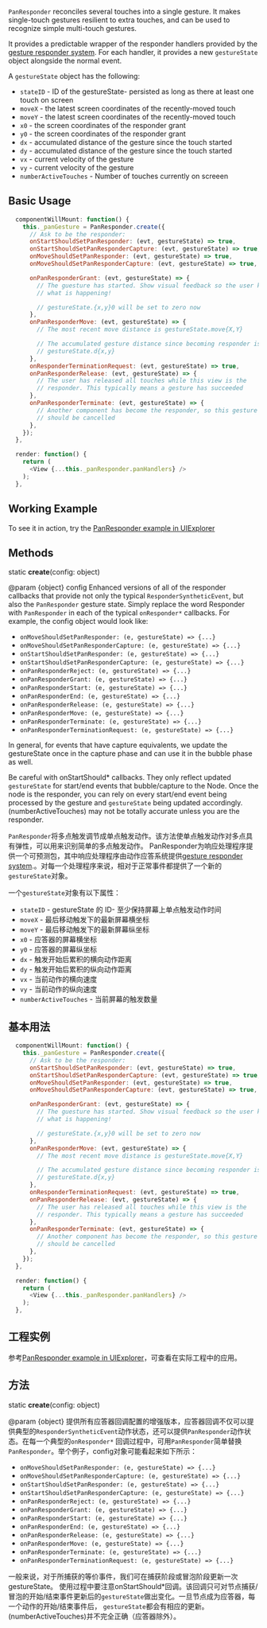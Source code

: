 `PanResponder` reconciles several touches into a single gesture. It makes single-touch gestures resilient to extra touches, and can be used to recognize simple multi-touch gestures.

It provides a predictable wrapper of the responder handlers provided by the [gesture responder system](http://facebook.github.io/react-native/docs/gesture-responder-system.html). For each handler, it provides a new `gestureState` object alongside the normal event.

A `gestureState` object has the following:

* `stateID` - ID of the gestureState- persisted as long as there at least one touch on screen
* `moveX` - the latest screen coordinates of the recently-moved touch
* `moveY` - the latest screen coordinates of the recently-moved touch
* `x0` - the screen coordinates of the responder grant
* `y0` - the screen coordinates of the responder grant
* `dx` - accumulated distance of the gesture since the touch started
* `dy` - accumulated distance of the gesture since the touch started
* `vx` - current velocity of the gesture
* `vy` - current velocity of the gesture
* `numberActiveTouches` - Number of touches currently on screeen

## Basic Usage 

```javascript
  componentWillMount: function() {
    this._panGesture = PanResponder.create({
      // Ask to be the responder:
      onStartShouldSetPanResponder: (evt, gestureState) => true,
      onStartShouldSetPanResponderCapture: (evt, gestureState) => true,
      onMoveShouldSetPanResponder: (evt, gestureState) => true,
      onMoveShouldSetPanResponderCapture: (evt, gestureState) => true,

      onPanResponderGrant: (evt, gestureState) => {
        // The guesture has started. Show visual feedback so the user knows
        // what is happening!

        // gestureState.{x,y}0 will be set to zero now
      },
      onPanResponderMove: (evt, gestureState) => {
        // The most recent move distance is gestureState.move{X,Y}

        // The accumulated gesture distance since becoming responder is
        // gestureState.d{x,y}
      },
      onResponderTerminationRequest: (evt, gestureState) => true,
      onPanResponderRelease: (evt, gestureState) => {
        // The user has released all touches while this view is the
        // responder. This typically means a gesture has succeeded
      },
      onPanResponderTerminate: (evt, gestureState) => {
        // Another component has become the responder, so this gesture
        // should be cancelled
      },
    });
  },

  render: function() {
    return (
      <View {...this._panResponder.panHandlers} />
    );
  },
```

## Working Example 

To see it in action, try the [PanResponder example in UIExplorer](https://github.com/facebook/react-native/blob/master/Examples/UIExplorer/ResponderExample.js)

## Methods 

static **create**(config: object) 

@param {object} config Enhanced versions of all of the responder callbacks that provide not only the typical `ResponderSyntheticEvent`, but also the `PanResponder` gesture state. Simply replace the word Responder with `PanResponder` in each of the typical `onResponder*` callbacks. For example, the config object would look like:

* `onMoveShouldSetPanResponder: (e, gestureState) => {...}`
* `onMoveShouldSetPanResponderCapture: (e, gestureState) => {...}`
* `onStartShouldSetPanResponder: (e, gestureState) => {...}`
* `onStartShouldSetPanResponderCapture: (e, gestureState) => {...}`
* `onPanResponderReject: (e, gestureState) => {...}`
* `onPanResponderGrant: (e, gestureState) => {...}`
* `onPanResponderStart: (e, gestureState) => {...}`
* `onPanResponderEnd: (e, gestureState) => {...}`
* `onPanResponderRelease: (e, gestureState) => {...}`
* `onPanResponderMove: (e, gestureState) => {...}`
* `onPanResponderTerminate: (e, gestureState) => {...}`
* `onPanResponderTerminationRequest: (e, gestureState) => {...}`

In general, for events that have capture equivalents, we update the gestureState once in the capture phase and can use it in the bubble phase as well.

Be careful with onStartShould* callbacks. They only reflect updated `gestureState` for start/end events that bubble/capture to the Node. Once the node is the responder, you can rely on every start/end event being processed by the gesture and `gestureState` being updated accordingly. (numberActiveTouches) may not be totally accurate unless you are the responder.


`PanResponder`将多点触发调节成单点触发动作。该方法使单点触发动作对多点具有弹性，可以用来识别简单的多点触发动作。
PanResponder为响应处理程序提供一个可预测包，其中响应处理程序由动作应答系统提供[gesture responder system](http://facebook.github.io/react-native/docs/gesture-responder-system.html).。对每一个处理程序来说，相对于正常事件都提供了一个新的`gestureState`对象。

一个`gestureState`对象有以下属性：

* `stateID` - gestureState 的 ID- 至少保持屏幕上单点触发动作时间
* `moveX` - 最后移动触发下的最新屏幕横坐标
* `moveY` - 最后移动触发下的最新屏幕纵坐标
* `x0` - 应答器的屏幕横坐标
* `y0` - 应答器的屏幕纵坐标
* `dx` - 触发开始后累积的横向动作距离
* `dy` - 触发开始后累积的纵向动作距离
* `vx` - 当前动作的横向速度
* `vy` - 当前动作的纵向速度
* `numberActiveTouches` - 当前屏幕的触发数量

## 基本用法 

```javascript
  componentWillMount: function() {
    this._panGesture = PanResponder.create({
      // Ask to be the responder:
      onStartShouldSetPanResponder: (evt, gestureState) => true,
      onStartShouldSetPanResponderCapture: (evt, gestureState) => true,
      onMoveShouldSetPanResponder: (evt, gestureState) => true,
      onMoveShouldSetPanResponderCapture: (evt, gestureState) => true,

      onPanResponderGrant: (evt, gestureState) => {
        // The guesture has started. Show visual feedback so the user knows
        // what is happening!

        // gestureState.{x,y}0 will be set to zero now
      },
      onPanResponderMove: (evt, gestureState) => {
        // The most recent move distance is gestureState.move{X,Y}

        // The accumulated gesture distance since becoming responder is
        // gestureState.d{x,y}
      },
      onResponderTerminationRequest: (evt, gestureState) => true,
      onPanResponderRelease: (evt, gestureState) => {
        // The user has released all touches while this view is the
        // responder. This typically means a gesture has succeeded
      },
      onPanResponderTerminate: (evt, gestureState) => {
        // Another component has become the responder, so this gesture
        // should be cancelled
      },
    });
  },

  render: function() {
    return (
      <View {...this._panResponder.panHandlers} />
    );
  },
```

## 工程实例

参考[PanResponder example in UIExplorer](https://github.com/facebook/react-native/blob/master/Examples/UIExplorer/ResponderExample.js)，可查看在实际工程中的应用。

## 方法

static **create**(config: object) 

@param {object} 提供所有应答器回调配置的增强版本，应答器回调不仅可以提供典型的`ResponderSyntheticEvent`动作状态，还可以提供`PanResponder`动作状态。在每一个典型的`onResponder*` 回调过程中，可用`PanResponder`简单替换`PanResponder`。举个例子，config对象可能看起来如下所示：

* `onMoveShouldSetPanResponder: (e, gestureState) => {...}`
* `onMoveShouldSetPanResponderCapture: (e, gestureState) => {...}`
* `onStartShouldSetPanResponder: (e, gestureState) => {...}`
* `onStartShouldSetPanResponderCapture: (e, gestureState) => {...}`
* `onPanResponderReject: (e, gestureState) => {...}`
* `onPanResponderGrant: (e, gestureState) => {...}`
* `onPanResponderStart: (e, gestureState) => {...}`
* `onPanResponderEnd: (e, gestureState) => {...}`
* `onPanResponderRelease: (e, gestureState) => {...}`
* `onPanResponderMove: (e, gestureState) => {...}`
* `onPanResponderTerminate: (e, gestureState) => {...}`
* `onPanResponderTerminationRequest: (e, gestureState) => {...}`

一般来说，对于所捕获的等价事件，我们可在捕获阶段或冒泡阶段更新一次gestureState。
使用过程中要注意onStartShould*回调。该回调只可对节点捕获/冒泡的开始/结束事件更新后的`gestureState`做出变化。一旦节点成为应答器，每一个动作的开始/结束事件后，
`gestureState`都会有相应的更新。(numberActiveTouches)并不完全正确（应答器除外）。
